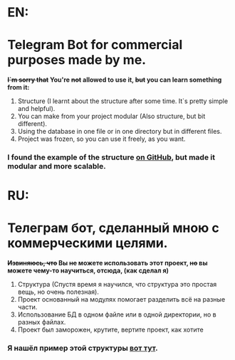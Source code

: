 # EN:
# Telegram Bot for commercial purposes made by me.

**~~I`m sorry that~~ You're ~~not~~ allowed to use it, ~~but~~ you can learn something from it:**
1. Structure (I learnt about the structure after some time. It`s pretty simple and helpful).
2. You can make from your project modular (Also structure, but bit different).
3. Using the database in one file or in one directory but in different files.
4. Project was frozen, so you can use it freely, as you want.

### I found the example of the structure [on GitHub](https://github.com/Latand/aiogram-bot-template/tree/7c151a4077fa5bb33f9feaea454e60265d380995), but made it modular and more scalable.

# RU:
# Телеграм бот, сделанный мною с коммерческими целями.

**~~Извиняюсь, что~~ Вы ~~не~~ можете использовать этот проект, ~~но~~ вы можете чему-то научиться, отсюда, (как сделал я)**
1. Структура (Спустя время я научился, что структура это простая вещь, но очень полезная).
2. Проект основанный на модулях помогает разделить всё на разные части.
3. Использование БД в одном файле или в одной директории, но в разных файлах.
4. Проект был заморожен, крутите, вертите проект, как хотите

### Я нашёл пример этой структуры [вот тут](https://telegra.ph/Novaya-struktura-dlya-bota-na-baze-aiogram-11-27?ysclid=lxqfy1rits845146884).
